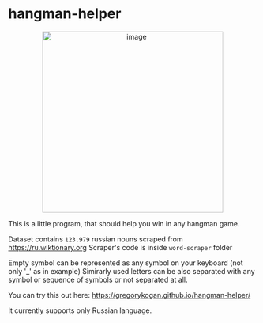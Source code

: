 # hangman-helper

<p align="center">
  <img width="366" alt="image" src="https://github.com/GregoryKogan/hangman-helper/assets/60318411/9ae32469-f47b-4f78-9440-0896b22ca4ce">
</p>

This is a little program, that should help you win in any hangman game.

Dataset contains `123.979` russian nouns scraped from https://ru.wiktionary.org
Scraper's code is inside `word-scraper` folder

Empty symbol can be represented as any symbol on your keyboard (not only '_' as in example)
Simirarly used letters can be also separated with any symbol or sequence of symbols or not separated at all.

You can try this out here: https://gregorykogan.github.io/hangman-helper/

It currently supports only Russian language. 
